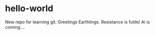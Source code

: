 # hello-world
New repo for learning git.
Greetings Earthlings.
Resistance is futile!
Ai is coming....
